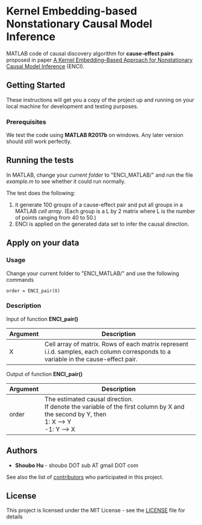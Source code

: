 # Kernel Embedding-based Nonstationary Causal Model Inference

MATLAB code of causal discovery algorithm for **cause-effect pairs** proposed in paper [A Kernel Embedding–Based Approach for Nonstationary Causal Model Inference](https://www.mitpressjournals.org/doi/abs/10.1162/neco_a_01064) (ENCI).

## Getting Started

These instructions will get you a copy of the project up and running on your local machine for development and testing purposes.

### Prerequisites

We test the code using **MATLAB R2017b** on windows. Any later version should still work perfectly.

## Running the tests

In MATLAB, change your *current folder* to "ENCI_MATLAB/" and run the file *example.m* to see whether it could run normally.

The test does the following:
1. it generate 100 groups of a cause-effect pair and put all groups in a MATLAB *cell array*.
(Each group is a L by 2 matrix where L is the number of points ranging from 40 to 50.)
2. ENCI is applied on the generated data set to infer the causal direction.

## Apply on your data

### Usage

Change your current folder to "ENCI_MATLAB/" and use the following commands

```
order = ENCI_pair(X)
```

### Description

Input of function **ENCI_pair()**

| Argument  | Description  |
|---|---|
|X | Cell array of matrix. Rows of each matrix represent i.i.d. samples, each column corresponds to a variable in the cause-effect pair.|

Output of function **ENCI_pair()**

| Argument  | Description  |
|---|---|
|order | The estimated causal direction.<br/>If denote the variable of the first column by X and the second by Y, then <br/>1:  X --> Y <br/>-1: Y --> X|

## Authors

* **Shoubo Hu** - shoubo DOT sub AT gmail DOT com

See also the list of [contributors](https://github.com/amber0309/ENCI_graph/contributors) who participated in this project.

## License

This project is licensed under the MIT License - see the [LICENSE](LICENSE) file for details


